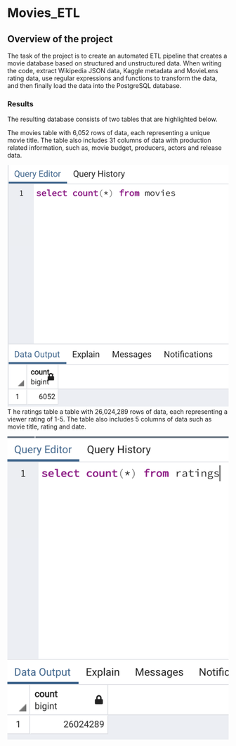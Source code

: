 # Movies_ETL
## Overview of the project
The task of the project is to create an automated ETL pipeline that creates a movie database based on structured and unstructured data. When writing the code, extract Wikipedia JSON data, Kaggle metadata and MovieLens rating data, use regular expressions and functions to transform the data, and then finally load the data into the PostgreSQL database.
### Results
The resulting database consists of two tables that are highlighted below.

The movies table with 6,052 rows of data, each representing a unique movie title. The table also includes 31 columns of data with production related information, such as, movie budget, producers, actors and release data.

![image](https://github.com/YutaiLee/Movies_ETL/blob/main/Resources/movies_query.png)
T
he ratings table a table with 26,024,289 rows of data, each representing a viewer rating of 1-5. The table also includes 5 columns of data such as movie title, rating and date. 

![image](https://github.com/YutaiLee/Movies_ETL/blob/main/Resources/ratings_query.png)
